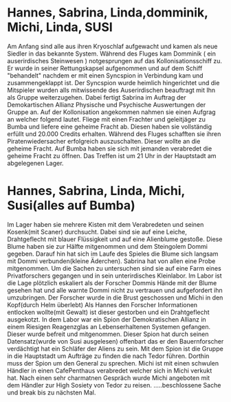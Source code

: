 # Hannes, Sabrina, Linda,domminik, Michi, Linda, SUSI

Am Anfang sind alle aus ihren Kryoschlaf aufgewacht und
kamen als neue Siedler in das bekannte System. 
Während des Fluges kam Domminik ( ein auserirdisches Steinwesen ) 
notgesprungen auf das Kollonisationsschiff zu. Er wurde in seiner 
Rettungskapsel aufgenommen und auf dem Schiff "behandelt" nachdem 
er mit einen Syncspion in Verbindung kam und zusammengeklappt ist.
Der Syncspion wurde heimlich hingerichtet und die Mitspieler wurden
alls mitwissende des Auserirdischen beauftragt mit Ihn als Gruppe
weiterzugehen. Dabei fertigt Sabrina im Auftrag der Demokartischen Allianz
Physische und Psychische Auswertungen der Gruppe an. Auf der Kollonisation
angekommen nahmen sie einen Aufgrag an welcher folgend lautet.
Fliege mit einen Frachter und geleitjäger zu Bumba und liefere eine geheime 
Fracht ab. Diesen haben sie vollständig erfüllt und 20.000 Credits erhalten.
Während des Fluges schafften sie ihren Piratenwiedersacher erfolgreich 
auszuschalten. Dieser wollte an die geheime Fracht. 
Auf Bumba haben sie sich mit jemanden verabredet die geheime Fracht zu
öffnen. Das Treffen ist um 21 Uhr in der Hauptstadt am abgelegenen Lager. 


# Hannes, Sabrina, Linda, Michi, Susi(alles auf Bumba)

Im Lager haben sie mehrere Kisten mit dem Verabredeten und seinen Kosenk(mit Scaner)
durchsucht. Dabei sind sie auf eine Leiche, Drahtgeflecht mit blauer Flüssigkeit und
auf eine Alienblume gestoße. Diese Blume haben sie zur Hälfte mitgenommen und dem 
Steingolem Dommi gegeben. Darauf hin hat sich im Laufe des Spieles die Blume sich 
langsam mit Dommi verbunden(kleine Äderchen). Sabrina hat von allen eine Probe mitgenommen.
Um die Sachen zu untersuchen sind sie auf eine Farm eines Privatforschers gegangen und
in sein unterirdisches Kleinlabor. Im Labor ist die Lage plötzlich eskaliert als der 
Forscher Dommis Hände mit der Blume gesehen hat und alle warnte Dommi nicht zu vertrauen und 
aufgefordert ihn umzubringen. Der Forscher wurde in die Brust geschossen und Michi in den Kopf(durch Helm überlebt)
Als Hannes den Forscher Informationen entlocken wollte(mit Gewalt) ist dieser gestorben und 
ein Drahtgeflecht ausgekotzt. In dem Labor war ein Spion der Demokratischen Allianz in einem
Riesigen Reagenzglas an Lebenserhaltenen Systemen gefangen. Dieser wurde befreit und mitgenommen.
Dieser Spion hat durch seinen Datensatz(wurde von Susi ausgelesen) offenbart das er den Bauernforscher
verdächtigt hat ein Schläfer der Aliens zu sein. Mit dem Spion ist die Gruppe in die Hauptstadt 
um Aufträge zu finden die nach Tedor führen. Dorthin muss der Spion um den General zu sprechen.
Michi ist mit einen schwulen Händler in einen CafePenthaus verabredet welcher sich in Michi verkukt hat.
Nach einen sehr charmatnen Gespräch wurde Michi angeboten mit dem Händler zur High Sosiety von Tedor
zu reisen. .....beschlossene Sache und break bis zu nächsten Mal.